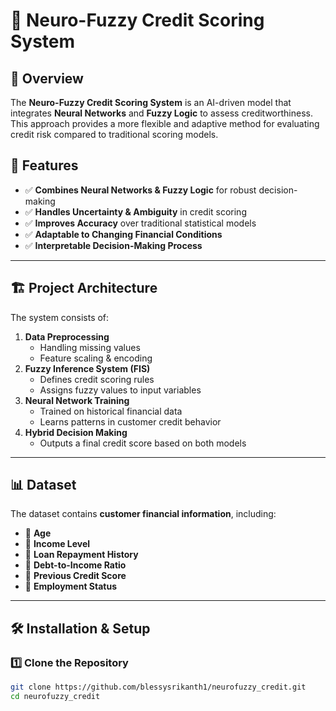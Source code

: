 # 🧠 Neuro-Fuzzy Credit Scoring System

## 📌 Overview
The **Neuro-Fuzzy Credit Scoring System** is an AI-driven model that integrates **Neural Networks** and **Fuzzy Logic** to assess creditworthiness. This approach provides a more flexible and adaptive method for evaluating credit risk compared to traditional scoring models.

## 🚀 Features
- ✅ **Combines Neural Networks & Fuzzy Logic** for robust decision-making  
- ✅ **Handles Uncertainty & Ambiguity** in credit scoring  
- ✅ **Improves Accuracy** over traditional statistical models  
- ✅ **Adaptable to Changing Financial Conditions**  
- ✅ **Interpretable Decision-Making Process**  

---

## 🏗️ Project Architecture
The system consists of:
1. **Data Preprocessing**  
   - Handling missing values  
   - Feature scaling & encoding  
2. **Fuzzy Inference System (FIS)**  
   - Defines credit scoring rules  
   - Assigns fuzzy values to input variables  
3. **Neural Network Training**  
   - Trained on historical financial data  
   - Learns patterns in customer credit behavior  
4. **Hybrid Decision Making**  
   - Outputs a final credit score based on both models  

---

## 📊 Dataset
The dataset contains **customer financial information**, including:
- 🔹 **Age**  
- 🔹 **Income Level**  
- 🔹 **Loan Repayment History**  
- 🔹 **Debt-to-Income Ratio**  
- 🔹 **Previous Credit Score**  
- 🔹 **Employment Status**  

---

## 🛠️ Installation & Setup
### 1️⃣ Clone the Repository
```bash
git clone https://github.com/blessysrikanth1/neurofuzzy_credit.git
cd neurofuzzy_credit
